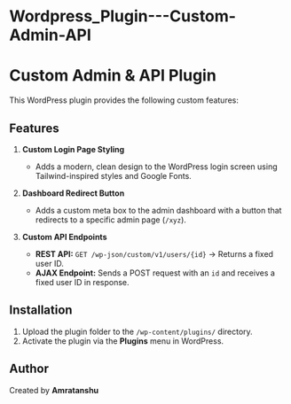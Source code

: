 # Wordpress_Plugin---Custom-Admin-API
# Custom Admin & API Plugin

This WordPress plugin provides the following custom features:

## Features

1. **Custom Login Page Styling**
   - Adds a modern, clean design to the WordPress login screen using Tailwind-inspired styles and Google Fonts.

2. **Dashboard Redirect Button**
   - Adds a custom meta box to the admin dashboard with a button that redirects to a specific admin page (`/xyz`).

3. **Custom API Endpoints**
   - **REST API:** `GET /wp-json/custom/v1/users/{id}` → Returns a fixed user ID.
   - **AJAX Endpoint:** Sends a POST request with an `id` and receives a fixed user ID in response.

## Installation

1. Upload the plugin folder to the `/wp-content/plugins/` directory.
2. Activate the plugin via the **Plugins** menu in WordPress.

## Author

Created by **Amratanshu**
